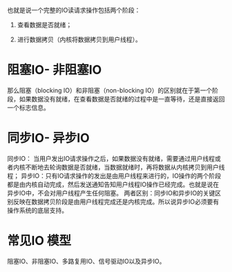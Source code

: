 也就是说一个完整的IO读请求操作包括两个阶段：
1. 查看数据是否就绪；

2. 进行数据拷贝（内核将数据拷贝到用户线程）。

# 阻塞IO- 非阻塞IO
那么阻塞（blocking IO）和非阻塞（non-blocking IO）的区别就在于第一个阶段，如果数据没有就绪，在查看数据是否就绪的过程中是一直等待，还是直接返回一个标志信息。

# 同步IO- 异步IO
同步IO： 当用户发出IO请求操作之后，如果数据没有就绪，需要通过用户线程或者内核不断地去轮询数据是否就绪，当数据就绪时，再将数据从内核拷贝到用户线程；
异步IO：只有IO请求操作的发出是由用户线程来进行的，IO操作的两个阶段都是由内核自动完成，然后发送通知告知用户线程IO操作已经完成。也就是说在异步IO中，不会对用户线程产生任何阻塞。
两者区别：同步IO和异步IO的关键区别反映在数据拷贝阶段是由用户线程完成还是内核完成。所以说异步IO必须要有操作系统的底层支持。
# 常见IO 模型
阻塞IO、非阻塞IO、多路复用IO、信号驱动IO以及异步IO。